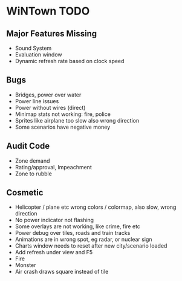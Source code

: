 # WiNTown TODO


## Major Features Missing
- Sound System
- Evaluation window
- Dynamic refresh rate based on clock speed


## Bugs
- Bridges, power over water
- Power line issues
- Power without wires (direct)
- Minimap stats not working: fire, police
- Sprites like airplane too slow also wrong direction
- Some scenarios have negative money

## Audit Code
- Zone demand
- Rating/approval, Impeachment
- Zone to rubble


## Cosmetic
- Helicopter / plane etc wrong colors / colormap, also slow, wrong direction
- No power indicator not flashing
- Some overlays are not working, like crime, fire etc
- Power debug over tiles, roads and train tracks
- Animations are in wrong spot, eg radar, or nuclear sign
- Charts window needs to reset after new city/scenario loaded
- Add refresh under view and F5
- Fire
- Monster
- Air crash draws square instead of tile
